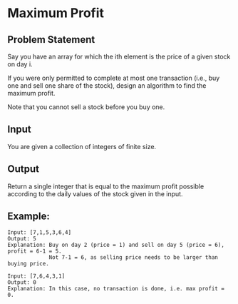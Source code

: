 # Maximum Profit

## Problem Statement
Say you have an array for which the ith element is the price of a given stock on day i.

If you were only permitted to complete at most one transaction (i.e., buy one and sell one share of the stock), design an algorithm to find the maximum profit.

Note that you cannot sell a stock before you buy one.

## Input
You are given a collection of integers of finite size.

## Output
Return a single integer that is equal to the maximum profit possible according to the daily values of the stock given in the input.

## Example:
```
Input: [7,1,5,3,6,4]
Output: 5
Explanation: Buy on day 2 (price = 1) and sell on day 5 (price = 6), profit = 6-1 = 5.
             Not 7-1 = 6, as selling price needs to be larger than buying price.
```

```
Input: [7,6,4,3,1]
Output: 0
Explanation: In this case, no transaction is done, i.e. max profit = 0.
```